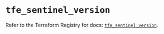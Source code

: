 # `tfe_sentinel_version`

Refer to the Terraform Registry for docs: [`tfe_sentinel_version`](https://registry.terraform.io/providers/hashicorp/tfe/0.60.1/docs/resources/sentinel_version).
